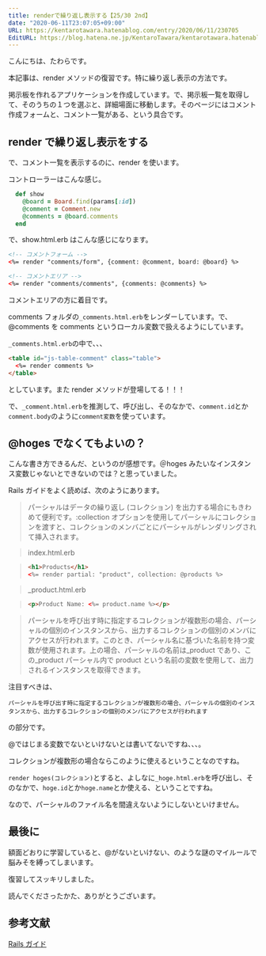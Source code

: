 ```yaml
---
title: renderで繰り返し表示する【25/30 2nd】
date: "2020-06-11T23:07:05+09:00"
URL: https://kentarotawara.hatenablog.com/entry/2020/06/11/230705
EditURL: https://blog.hatena.ne.jp/KentaroTawara/kentarotawara.hatenablog.com/atom/entry/26006613583836518
---
```


こんにちは、たわらです。

本記事は、render メソッドの復習です。特に繰り返し表示の方法です。

掲示板を作れるアプリケーションを作成しています。で、掲示板一覧を取得して、そのうちの１つを選ぶと、詳細場面に移動します。そのページにはコメント作成フォームと、コメント一覧がある、という具合です。

## render で繰り返し表示をする

で、コメント一覧を表示するのに、render を使います。

コントローラーはこんな感じ。

```ruby
  def show
    @board = Board.find(params[:id])
    @comment = Comment.new
    @comments = @board.comments
  end
```

で、show.html.erb はこんな感じになります。

```html
<!-- コメントフォーム -->
<%= render "comments/form", {comment: @comment, board: @board} %>

<!-- コメントエリア -->
<%= render "comments/comments", {comments: @comments} %>
```

コメントエリアの方に着目です。

comments フォルダの`_comments.html.erb`をレンダーしています。で、@comments を comments というローカル変数で扱えるようにしています。

`_comments.html.erb`の中で、、、

```html
<table id="js-table-comment" class="table">
  <%= render comments %>
</table>
```

としています。また render メソッドが登場してる！！！

で、`_comment.html.erb`を推測して、呼び出し、そのなかで、`comment.id`とか`comment.body`のように`comment変数`を使っています。

## @hoges でなくてもよいの？

こんな書き方できるんだ、というのが感想です。＠hoges みたいなインスタンス変数じゃないとできないのでは？と思っていました。

Rails ガイドをよく読めば、次のようにあります。

> パーシャルはデータの繰り返し (コレクション) を出力する場合にもきわめて便利です。:collection オプションを使用してパーシャルにコレクションを渡すと、コレクションのメンバごとにパーシャルがレンダリングされて挿入されます。

> index.html.erb

> ```html
> <h1>Products</h1>
> <%= render partial: "product", collection: @products %>
> ```

> \_product.html.erb

> ```html
> <p>Product Name: <%= product.name %></p>
> ```

> パーシャルを呼び出す時に指定するコレクションが複数形の場合、パーシャルの個別のインスタンスから、出力するコレクションの個別のメンバにアクセスが行われます。このとき、パーシャル名に基づいた名前を持つ変数が使用されます。上の場合、パーシャルの名前は\_product であり、この\_product パーシャル内で product という名前の変数を使用して、出力されるインスタンスを取得できます。

注目すべきは、

`パーシャルを呼び出す時に指定するコレクションが複数形の場合、パーシャルの個別のインスタンスから、出力するコレクションの個別のメンバにアクセスが行われます`

の部分です。

@ではじまる変数でないといけないとは書いてないですね、、、。

コレクションが複数形の場合ならこのように使えるということなのですね。

`render hoges(コレクション)`とすると、よしなに`_hoge.html.erb`を呼び出し、そのなかで、`hoge.id`とか`hoge.name`とか使える、ということですね。

なので、パーシャルのファイル名を間違えないようにしないといけません。

## 最後に

額面どおりに学習していると、@がないといけない、のような謎のマイルールで脳みそを縛ってしまいます。

復習してスッキリしました。

読んでくださったかた、ありがとうございます。

## 参考文献

[Rails ガイド](https://railsguides.jp/layouts_and_rendering.html#%E3%82%B3%E3%83%AC%E3%82%AF%E3%82%B7%E3%83%A7%E3%83%B3%E3%82%92%E3%83%AC%E3%83%B3%E3%83%80%E3%83%AA%E3%83%B3%E3%82%B0%E3%81%99%E3%82%8B)
